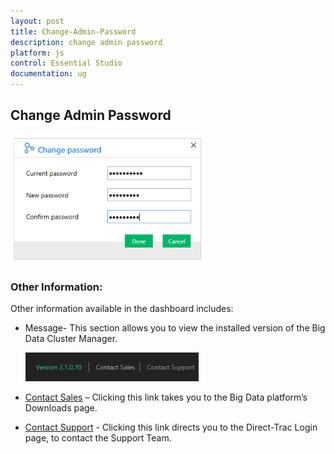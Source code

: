 ```yaml
---
layout: post
title: Change-Admin-Password
description: change admin password
platform: js
control: Essential Studio
documentation: ug
---
```


## Change Admin Password

![](Change-Admin-Password_images/Change-Admin-Password_img1.png)


### Other Information:

Other information available in the dashboard includes:

* Message- This section allows you to view the installed version of the Big Data Cluster Manager.
  
  ![](Change-Admin-Password_images/Change-Admin-Password_img2.png)

* [Contact Sales](http://www.syncfusion.com/downloads/bigdata/confirmation) – Clicking this link takes you to the Big Data platform’s Downloads page.
* [Contact Support](http://www.syncfusion.com/Account/Logon?ReturnUrl=%2fsupport%2fdirecttrac) - Clicking this link directs you to the Direct-Trac Login page, to contact the Support Team.